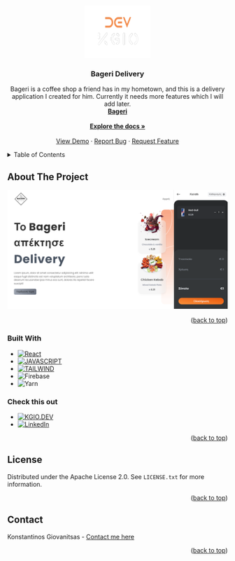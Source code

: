 
<div id="top"></div>

<!-- PROJECT LOGO -->
<br />
<div align="center">
  <a href="https://github.com/KonsGio/Bageri-app">
    <img src="public/icon.png" alt="Logo" width="150" height="120">
  </a>

<h3 align="center">Bageri Delivery</h3>

  <p align="center">
    Bageri is a coffee shop a friend has in my hometown, and this is a delivery application I created for him. Currently it needs more features which I will add later.
    <br />
    <a href="https://bageri-delivery.netlify.app"><strong>Bageri</strong></a>
    <br />
    <br />
    <a href="https://github.com/KonsGio/Bageri-app"><strong>Explore the docs »</strong></a>
    <br />
    <br />
    <a href="https://bageri-app.netlify.app">View Demo</a>
    ·
    <a href="https://github.com/KonsGio/Bageri-app/issues">Report Bug</a>
    ·
    <a href="https://github.com/KonsGio/Bageri-app/issues">Request Feature</a>
  </p>
</div>



<!-- TABLE OF CONTENTS -->
<details>
  <summary>Table of Contents</summary>
  <ol>
    <li>
      <a href="#about-the-project">About The Project</a>
      <ul>
        <li><a href="#built-with">Built With</a></li>
           <li><a href="#check-this-out">Check this out</a></li>
      </ul>
    </li>
    <li><a href="#license">License</a></li>
    <li><a href="#contact">Contact</a></li>
  </ol>
</details>



<!-- ABOUT THE PROJECT -->
## About The Project

[![Bageri][product-screenshot]](https://bageri-app.netlify.app)

<p align="right">(<a href="#top">back to top</a>)</p>



### Built With

* [![React][React.js]][React-url]
* [![JAVASCRIPT][JAVASCRIPT]][JAVASCRIPT-url]
* [![TAILWIND][TAILWIND]][TAILWIND-url]
* ![Firebase](https://img.shields.io/badge/Firebase-039BE5?style=for-the-badge&logo=Firebase&logoColor=white)
* ![Yarn](https://img.shields.io/badge/yarn-%232C8EBB.svg?style=for-the-badge&logo=yarn&logoColor=white)

### Check this out

* [![KGIO.DEV][SITE]][SITE-url]
* [![LinkedIn][linkedin-shield]][linkedin-url]



<p align="right">(<a href="#top">back to top</a>)</p>



<!-- LICENSE -->
## License

Distributed under the Apache License 2.0. See `LICENSE.txt` for more information.



<p align="right">(<a href="#top">back to top</a>)</p>



<!-- CONTACT -->
## Contact

Konstantinos Giovanitsas - <a href="https://www.kgio.dev/#contact">Contact me here</a>


<p align="right">(<a href="#top">back to top</a>)</p>


<!-- MARKDOWN LINKS & IMAGES -->
<!-- https://www.markdownguide.org/basic-syntax/#reference-style-links -->
[linkedin-shield]: https://img.shields.io/badge/-LinkedIn-black.svg?style=for-the-badge&logo=linkedin&colorB=555
[linkedin-url]: https://www.linkedin.com/in/konstantinos-giovanitsas-10b511150/
[product-screenshot]: public/bageri.png
[React.js]: https://img.shields.io/badge/React.js-20232A?style=for-the-badge&logo=react&logoColor=61DAFB
[React-url]: https://reactjs.org/
[SITE]: https://img.shields.io/badge/kgio.dev-0A0A0A?style=for-the-badge&logo=dev.to&logoColor=white
[SITE-url]: https://www.kgio.dev
[TAILWIND]: https://img.shields.io/badge/Tailwind-334FCE?style=for-the-badge&logo=tailwindcss&logoColor=white
[TAILWIND-url]: https://tailwindcss.com
[JAVASCRIPT]: https://img.shields.io/badge/JavaScript-239120?style=for-the-badge&logo=javascript&logoColor=black
[JAVASCRIPT-url]: https://www.javascript.com

